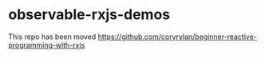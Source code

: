 # observable-rxjs-demos

This repo has been moved https://github.com/coryrylan/beginner-reactive-programming-with-rxjs

